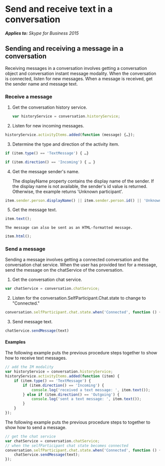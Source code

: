 
# Send and receive text in a conversation


 _**Applies to:** Skype for Business 2015_

## Sending and receiving a message in a conversation

Receiving messages in a conversation involves getting a conversation object and conversation instant message modality. When the conversation is connected, listen for new messages. When a message is received, get the sender name and message text.


### Receive a message


1. Get the conversation history service.

   ```js
   var historyService = conversation.historyService;
   ```

2. Listen for new incoming messages.


  ```js
  historyService.activityItems.added(function (message) {…});
  ```

3. Determine the type and direction of the activity item.


  ```js
  if (item.type() == 'TextMessage') { …}
  ```


  ```js
  if (item.direction() == 'Incoming') { … }
  ```

4. Get the message sender's name.

    The displayName property contains the display name of the sender. If the display name is not available, the sender's id value is returned. Otherwise, the example returns 'Unknown participant'.


  ```js
  item.sender.person.displayName() || item.sender.person.id() || 'Unknown participant';
  ```

5. Get the message text.


  ```js
  item.text();
  ```


    The message can also be sent as an HTML-formatted message.



  ```js
  item.html();
  ```




### Send a message

Sending a message involves getting a connected conversation and the conversation chat service. When the user has provided text for a message, send the message on the chatService of the conversation.

1. Get the conversation chat service.


  ```js
  var chatService = conversation.chatService;
  ```

2. Listen for the conversation.SelfParticipant.Chat.state to change to "Connected."


  ```js
  conversation.selfParticipant.chat.state.when('Connected', function () {…});
  ```

3. Send message text.


  ```js
  chatService.sendMessage(text)
  ```

#### Examples

The following example puts the previous procedure steps together to show how to receive text messages.




```js
// add the IM modality
var historyService = conversation.historyService;
historyService.activityItems.added(function (item) {
    if (item.type() == 'TextMessage') {
        if (item.direction() == 'Incoming') {
            console.log('received a text message: ', item.text());
        } else if (item.direction() == 'Outgoing') {
            console.log('sent a text message: ', item.text());
        }
    }
});
```

The following example puts the previous procedure steps to together to show how to send a message.




```js
// get the chat service
var chatService = conversation.chatService;
// when the selfParticipant chat state becomes connected
conversation.selfParticipant.chat.state.when('Connected', function () {
    chatService.sendMessage(text);
});
```

